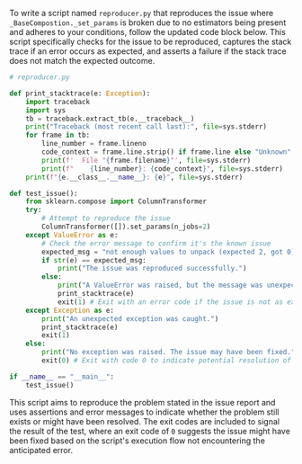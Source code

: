 To write a script named `reproducer.py` that reproduces the issue where `_BaseCompostion._set_params` is broken due to no estimators being present and adheres to your conditions, follow the updated code block below. This script specifically checks for the issue to be reproduced, captures the stack trace if an error occurs as expected, and asserts a failure if the stack trace does not match the expected outcome.

```python
# reproducer.py

def print_stacktrace(e: Exception):
    import traceback
    import sys
    tb = traceback.extract_tb(e.__traceback__)
    print("Traceback (most recent call last):", file=sys.stderr)
    for frame in tb:
        line_number = frame.lineno
        code_context = frame.line.strip() if frame.line else "Unknown"
        print(f'  File "{frame.filename}"', file=sys.stderr)
        print(f"    {line_number}: {code_context}", file=sys.stderr)
    print(f"{e.__class__.__name__}: {e}", file=sys.stderr)

def test_issue():
    from sklearn.compose import ColumnTransformer
    try:
        # Attempt to reproduce the issue
        ColumnTransformer([]).set_params(n_jobs=2)
    except ValueError as e:
        # Check the error message to confirm it's the known issue
        expected_msg = "not enough values to unpack (expected 2, got 0)"
        if str(e) == expected_msg:
            print("The issue was reproduced successfully.")
        else:
            print("A ValueError was raised, but the message was unexpected.")
            print_stacktrace(e)
            exit(1) # Exit with an error code if the issue is not as expected
    except Exception as e:
        print("An unexpected exception was caught.")
        print_stacktrace(e)
        exit(1)
    else:
        print("No exception was raised. The issue may have been fixed.")
        exit(0) # Exit with code 0 to indicate potential resolution of the issue

if __name__ == "__main__":
    test_issue()
```

This script aims to reproduce the problem stated in the issue report and uses assertions and error messages to indicate whether the problem still exists or might have been resolved. The exit codes are included to signal the result of the test, where an exit code of `0` suggests the issue might have been fixed based on the script's execution flow not encountering the anticipated error.